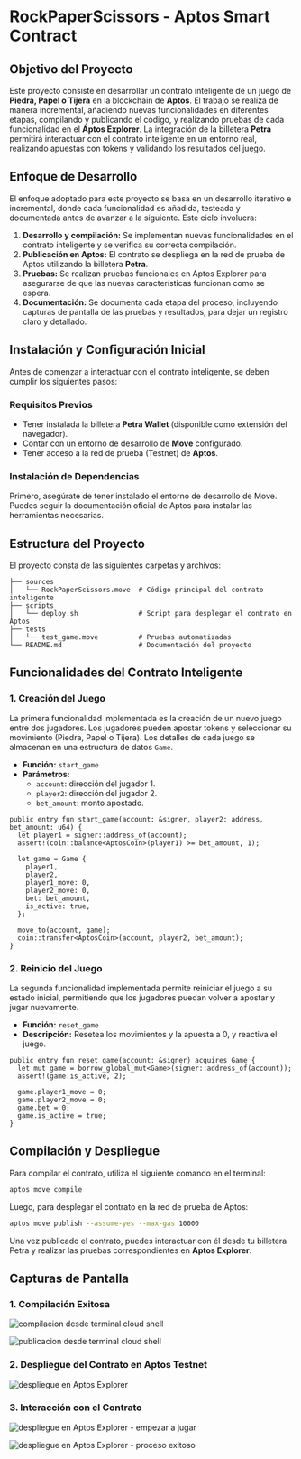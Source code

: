 # RockPaperScissors - Aptos Smart Contract

## Objetivo del Proyecto

Este proyecto consiste en desarrollar un contrato inteligente de un juego de **Piedra, Papel o Tijera** en la blockchain de **Aptos**. El trabajo se realiza de manera incremental, añadiendo nuevas funcionalidades en diferentes etapas, compilando y publicando el código, y realizando pruebas de cada funcionalidad en el **Aptos Explorer**. La integración de la billetera **Petra** permitirá interactuar con el contrato inteligente en un entorno real, realizando apuestas con tokens y validando los resultados del juego.

## Enfoque de Desarrollo

El enfoque adoptado para este proyecto se basa en un desarrollo iterativo e incremental, donde cada funcionalidad es añadida, testeada y documentada antes de avanzar a la siguiente. Este ciclo involucra:

1. **Desarrollo y compilación:** Se implementan nuevas funcionalidades en el contrato inteligente y se verifica su correcta compilación.
2. **Publicación en Aptos:** El contrato se despliega en la red de prueba de Aptos utilizando la billetera **Petra**.
3. **Pruebas:** Se realizan pruebas funcionales en Aptos Explorer para asegurarse de que las nuevas características funcionan como se espera.
4. **Documentación:** Se documenta cada etapa del proceso, incluyendo capturas de pantalla de las pruebas y resultados, para dejar un registro claro y detallado.

## Instalación y Configuración Inicial

Antes de comenzar a interactuar con el contrato inteligente, se deben cumplir los siguientes pasos:

### Requisitos Previos

- Tener instalada la billetera **Petra Wallet** (disponible como extensión del navegador).
- Contar con un entorno de desarrollo de **Move** configurado.
- Tener acceso a la red de prueba (Testnet) de **Aptos**.

### Instalación de Dependencias

Primero, asegúrate de tener instalado el entorno de desarrollo de Move. Puedes seguir la documentación oficial de Aptos para instalar las herramientas necesarias.



## Estructura del Proyecto

El proyecto consta de las siguientes carpetas y archivos:

```
├── sources
│   └── RockPaperScissors.move  # Código principal del contrato inteligente
├── scripts
│   └── deploy.sh               # Script para desplegar el contrato en Aptos
├── tests
│   └── test_game.move          # Pruebas automatizadas
└── README.md                   # Documentación del proyecto
```

## Funcionalidades del Contrato Inteligente

### 1. Creación del Juego

La primera funcionalidad implementada es la creación de un nuevo juego entre dos jugadores. Los jugadores pueden apostar tokens y seleccionar su movimiento (Piedra, Papel o Tijera). Los detalles de cada juego se almacenan en una estructura de datos `Game`.

- **Función:** `start_game`
- **Parámetros:**
  - `account`: dirección del jugador 1.
  - `player2`: dirección del jugador 2.
  - `bet_amount`: monto apostado.

```move
public entry fun start_game(account: &signer, player2: address, bet_amount: u64) {
  let player1 = signer::address_of(account);
  assert!(coin::balance<AptosCoin>(player1) >= bet_amount, 1);

  let game = Game {
    player1,
    player2,
    player1_move: 0,
    player2_move: 0,
    bet: bet_amount,
    is_active: true,
  };

  move_to(account, game);
  coin::transfer<AptosCoin>(account, player2, bet_amount);
}
```

### 2. Reinicio del Juego

La segunda funcionalidad implementada permite reiniciar el juego a su estado inicial, permitiendo que los jugadores puedan volver a apostar y jugar nuevamente.

- **Función:** `reset_game`
- **Descripción:** Resetea los movimientos y la apuesta a 0, y reactiva el juego.

```move
public entry fun reset_game(account: &signer) acquires Game {
  let mut game = borrow_global_mut<Game>(signer::address_of(account));
  assert!(game.is_active, 2);

  game.player1_move = 0;
  game.player2_move = 0;
  game.bet = 0;
  game.is_active = true;
}
```

## Compilación y Despliegue

Para compilar el contrato, utiliza el siguiente comando en el terminal:

```bash
aptos move compile
```

Luego, para desplegar el contrato en la red de prueba de Aptos:

```bash
aptos move publish --assume-yes --max-gas 10000
```

Una vez publicado el contrato, puedes interactuar con él desde tu billetera Petra y realizar las pruebas correspondientes en **Aptos Explorer**.

## Capturas de Pantalla

### 1. Compilación Exitosa

![compilacion desde terminal cloud shell](imagenes/compilar1.png)

![publicacion desde terminal cloud shell](imagenes/publicar1.png)

### 2. Despliegue del Contrato en Aptos Testnet

![despliegue en Aptos Explorer](imagenes/explorer1.png)

### 3. Interacción con el Contrato

![despliegue en Aptos Explorer - empezar a jugar](imagenes/explorer11.png)

![despliegue en Aptos Explorer - proceso exitoso](imagenes/explorer111.png)



